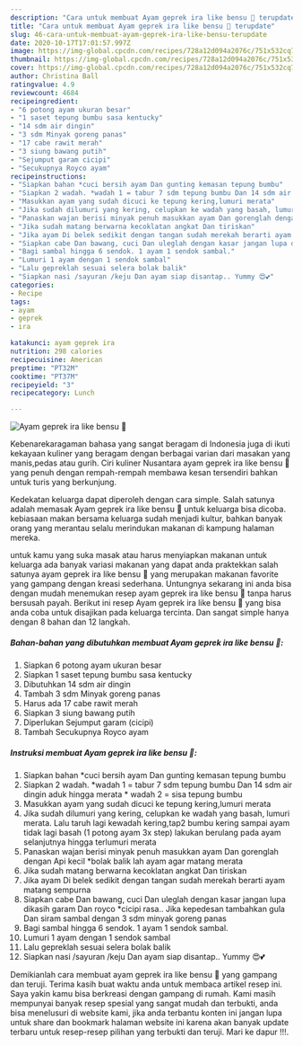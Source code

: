 ```yaml
---
description: "Cara untuk membuat Ayam geprek ira like bensu 🍗 terupdate"
title: "Cara untuk membuat Ayam geprek ira like bensu 🍗 terupdate"
slug: 46-cara-untuk-membuat-ayam-geprek-ira-like-bensu-terupdate
date: 2020-10-17T17:01:57.997Z
image: https://img-global.cpcdn.com/recipes/728a12d094a2076c/751x532cq70/ayam-geprek-ira-like-bensu-🍗-foto-resep-utama.jpg
thumbnail: https://img-global.cpcdn.com/recipes/728a12d094a2076c/751x532cq70/ayam-geprek-ira-like-bensu-🍗-foto-resep-utama.jpg
cover: https://img-global.cpcdn.com/recipes/728a12d094a2076c/751x532cq70/ayam-geprek-ira-like-bensu-🍗-foto-resep-utama.jpg
author: Christina Ball
ratingvalue: 4.9
reviewcount: 4684
recipeingredient:
- "6 potong ayam ukuran besar"
- "1 saset tepung bumbu sasa kentucky"
- "14 sdm air dingin"
- "3 sdm Minyak goreng panas"
- "17 cabe rawit merah"
- "3 siung bawang putih"
- "Sejumput garam cicipi"
- "Secukupnya Royco ayam"
recipeinstructions:
- "Siapkan bahan *cuci bersih ayam Dan gunting kemasan tepung bumbu"
- "Siapkan 2 wadah. *wadah 1 = tabur 7 sdm tepung bumbu Dan 14 sdm air dingin aduk hingga merata * wadah 2 = sisa tepung bumbu"
- "Masukkan ayam yang sudah dicuci ke tepung kering,lumuri merata"
- "Jika sudah dilumuri yang kering, celupkan ke wadah yang basah, lumuri merata. Lalu taruh lagi kewadah kering,tap2 bumbu kering sampai ayam tidak lagi basah (1 potong ayam 3x step) lakukan berulang pada ayam selanjutnya hingga terlumuri merata"
- "Panaskan wajan berisi minyak penuh masukkan ayam Dan gorenglah dengan Api kecil *bolak balik lah ayam agar matang merata"
- "Jika sudah matang berwarna kecoklatan angkat Dan tiriskan"
- "Jika ayam Di belek sedikit dengan tangan sudah merekah berarti ayam matang sempurna"
- "Siapkan cabe Dan bawang, cuci Dan uleglah dengan kasar jangan lupa dikasih garam Dan royco *cicipi rasa.. Jika kepedesan tambahkan gula Dan siram sambal dengan 3 sdm minyak goreng panas"
- "Bagi sambal hingga 6 sendok. 1 ayam 1 sendok sambal."
- "Lumuri 1 ayam dengan 1 sendok sambal"
- "Lalu gepreklah sesuai selera bolak balik"
- "Siapkan nasi /sayuran /keju Dan ayam siap disantap.. Yummy 😍💕"
categories:
- Recipe
tags:
- ayam
- geprek
- ira

katakunci: ayam geprek ira 
nutrition: 298 calories
recipecuisine: American
preptime: "PT32M"
cooktime: "PT37M"
recipeyield: "3"
recipecategory: Lunch

---
```



![Ayam geprek ira like bensu 🍗](https://img-global.cpcdn.com/recipes/728a12d094a2076c/751x532cq70/ayam-geprek-ira-like-bensu-🍗-foto-resep-utama.jpg)

Kebenarekaragaman bahasa yang sangat beragam di Indonesia juga di ikuti kekayaan kuliner yang beragam dengan berbagai varian dari masakan yang manis,pedas atau gurih. Ciri kuliner Nusantara ayam geprek ira like bensu 🍗 yang penuh dengan rempah-rempah membawa kesan tersendiri bahkan untuk turis yang berkunjung.


Kedekatan keluarga dapat diperoleh dengan cara simple. Salah satunya adalah memasak Ayam geprek ira like bensu 🍗 untuk keluarga bisa dicoba. kebiasaan makan bersama keluarga sudah menjadi kultur, bahkan banyak orang yang merantau selalu merindukan makanan di kampung halaman mereka.



untuk kamu yang suka masak atau harus menyiapkan makanan untuk keluarga ada banyak variasi makanan yang dapat anda praktekkan salah satunya ayam geprek ira like bensu 🍗 yang merupakan makanan favorite yang gampang dengan kreasi sederhana. Untungnya sekarang ini anda bisa dengan mudah menemukan resep ayam geprek ira like bensu 🍗 tanpa harus bersusah payah.
Berikut ini resep Ayam geprek ira like bensu 🍗 yang bisa anda coba untuk disajikan pada keluarga tercinta. Dan sangat simple hanya dengan 8 bahan dan 12 langkah.


<!--inarticleads1-->

##### Bahan-bahan yang dibutuhkan membuat Ayam geprek ira like bensu 🍗:

1. Siapkan 6 potong ayam ukuran besar
1. Siapkan 1 saset tepung bumbu sasa kentucky
1. Dibutuhkan 14 sdm air dingin
1. Tambah 3 sdm Minyak goreng panas
1. Harus ada 17 cabe rawit merah
1. Siapkan 3 siung bawang putih
1. Diperlukan Sejumput garam (cicipi)
1. Tambah Secukupnya Royco ayam




<!--inarticleads2-->

##### Instruksi membuat  Ayam geprek ira like bensu 🍗:

1. Siapkan bahan *cuci bersih ayam Dan gunting kemasan tepung bumbu
1. Siapkan 2 wadah. *wadah 1 = tabur 7 sdm tepung bumbu Dan 14 sdm air dingin aduk hingga merata * wadah 2 = sisa tepung bumbu
1. Masukkan ayam yang sudah dicuci ke tepung kering,lumuri merata
1. Jika sudah dilumuri yang kering, celupkan ke wadah yang basah, lumuri merata. Lalu taruh lagi kewadah kering,tap2 bumbu kering sampai ayam tidak lagi basah (1 potong ayam 3x step) lakukan berulang pada ayam selanjutnya hingga terlumuri merata
1. Panaskan wajan berisi minyak penuh masukkan ayam Dan gorenglah dengan Api kecil *bolak balik lah ayam agar matang merata
1. Jika sudah matang berwarna kecoklatan angkat Dan tiriskan
1. Jika ayam Di belek sedikit dengan tangan sudah merekah berarti ayam matang sempurna
1. Siapkan cabe Dan bawang, cuci Dan uleglah dengan kasar jangan lupa dikasih garam Dan royco *cicipi rasa.. Jika kepedesan tambahkan gula Dan siram sambal dengan 3 sdm minyak goreng panas
1. Bagi sambal hingga 6 sendok. 1 ayam 1 sendok sambal.
1. Lumuri 1 ayam dengan 1 sendok sambal
1. Lalu gepreklah sesuai selera bolak balik
1. Siapkan nasi /sayuran /keju Dan ayam siap disantap.. Yummy 😍💕




Demikianlah cara membuat ayam geprek ira like bensu 🍗 yang gampang dan teruji. Terima kasih buat waktu anda untuk membaca artikel resep ini. Saya yakin kamu bisa berkreasi dengan gampang di rumah. Kami masih mempunyai banyak resep spesial yang sangat mudah dan terbukti, anda bisa menelusuri di website kami, jika anda terbantu konten ini jangan lupa untuk share dan bookmark halaman website ini karena akan banyak update terbaru untuk resep-resep pilihan yang terbukti dan teruji. Mari ke dapur !!!. 
